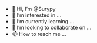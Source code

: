 - 👋 Hi, I’m @Surypy
- 👀 I’m interested in ...
- 🌱 I’m currently learning ...
- 💞️ I’m looking to collaborate on ...
- 📫 How to reach me ...

<!---
Surypy/Surypy is a ✨ special ✨ repository because its `README.md` (this file) appears on your GitHub profile.
You can click the Preview link to take a look at your changes.
--->
